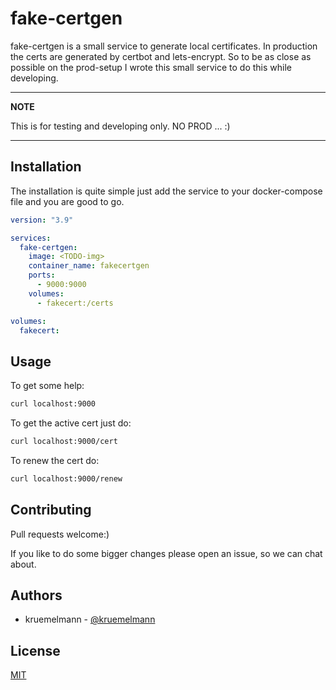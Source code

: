 # fake-certgen

fake-certgen is a small service to generate local certificates. In production the certs are generated by certbot and lets-encrypt. So to be as close as possible on the prod-setup I wrote this small service to do this while developing.

---
**NOTE**

This is for testing and developing only. NO PROD ... :)

---

## Installation

The installation is quite simple just add the service to your docker-compose file and you are good to go.

```yaml
version: "3.9"

services:
  fake-certgen:
    image: <TODO-img>
    container_name: fakecertgen
    ports:
      - 9000:9000
    volumes:
      - fakecert:/certs

volumes:
  fakecert:
```

## Usage

To get some help:
```bash
curl localhost:9000
```

To get the active cert just do:
```bash
curl localhost:9000/cert
```

To renew the cert do:
```bash
curl localhost:9000/renew
```

## Contributing

Pull requests welcome:)

If you like to do some bigger changes please open an issue, so we can chat about.

## Authors

* kruemelmann - [@kruemelmann](https://github.com/kruemelmann/)

## License
[MIT](https://choosealicense.com/licenses/mit/)
